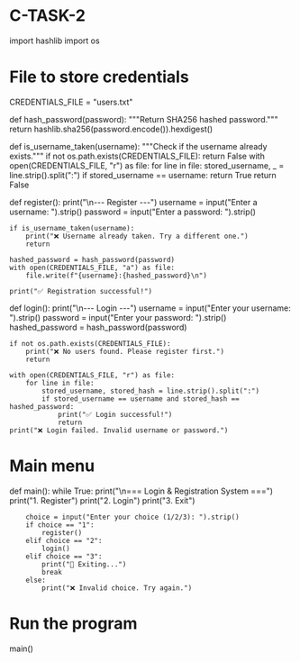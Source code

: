 # C-TASK-2
import hashlib
import os

# File to store credentials
CREDENTIALS_FILE = "users.txt"

def hash_password(password):
    """Return SHA256 hashed password."""
    return hashlib.sha256(password.encode()).hexdigest()

def is_username_taken(username):
    """Check if the username already exists."""
    if not os.path.exists(CREDENTIALS_FILE):
        return False
    with open(CREDENTIALS_FILE, "r") as file:
        for line in file:
            stored_username, _ = line.strip().split(":")
            if stored_username == username:
                return True
    return False

def register():
    print("\n--- Register ---")
    username = input("Enter a username: ").strip()
    password = input("Enter a password: ").strip()

    if is_username_taken(username):
        print("❌ Username already taken. Try a different one.")
        return

    hashed_password = hash_password(password)
    with open(CREDENTIALS_FILE, "a") as file:
        file.write(f"{username}:{hashed_password}\n")
    
    print("✅ Registration successful!")

def login():
    print("\n--- Login ---")
    username = input("Enter your username: ").strip()
    password = input("Enter your password: ").strip()
    hashed_password = hash_password(password)

    if not os.path.exists(CREDENTIALS_FILE):
        print("❌ No users found. Please register first.")
        return

    with open(CREDENTIALS_FILE, "r") as file:
        for line in file:
            stored_username, stored_hash = line.strip().split(":")
            if stored_username == username and stored_hash == hashed_password:
                print("✅ Login successful!")
                return
    print("❌ Login failed. Invalid username or password.")

# Main menu
def main():
    while True:
        print("\n=== Login & Registration System ===")
        print("1. Register")
        print("2. Login")
        print("3. Exit")

        choice = input("Enter your choice (1/2/3): ").strip()
        if choice == "1":
            register()
        elif choice == "2":
            login()
        elif choice == "3":
            print("👋 Exiting...")
            break
        else:
            print("❌ Invalid choice. Try again.")

# Run the program
main()
